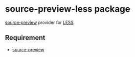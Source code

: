 # source-preview-less package

[source-preview] provider for [LESS].

## Requirement

* [source-preview]


[source-preview]:		https://atom.io/packages/source-preview
[less]:							http://lesscss.org
